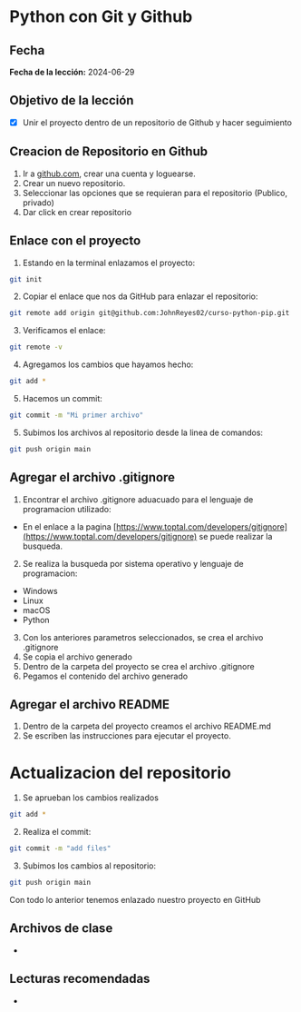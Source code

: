 # Python con Git y Github

## Fecha

**Fecha de la lección:** 2024-06-29

## Objetivo de la lección

- [x] Unir el proyecto dentro de un repositorio de Github y hacer seguimiento

## Creacion de Repositorio en Github

1. Ir a [github.com](https://github.com/), crear una cuenta y loguearse.
2. Crear un nuevo repositorio.
3. Seleccionar las opciones que se requieran para el repositorio (Publico, privado)
4. Dar click en crear repositorio

## Enlace con el proyecto

1. Estando en la terminal enlazamos el proyecto:

```bash
git init
```

2. Copiar el enlace que nos da GitHub para enlazar el repositorio:

```bash
git remote add origin git@github.com:JohnReyes02/curso-python-pip.git
```

3. Verificamos el enlace:

```bash
git remote -v
```

4. Agregamos los cambios que hayamos hecho:

```bash
git add *
```

5. Hacemos un commit:

```bash
git commit -m "Mi primer archivo"
```

5. Subimos los archivos al repositorio desde la linea de comandos:

```bash
git push origin main
```

## Agregar el archivo .gitignore

1. Encontrar el archivo .gitignore aduacuado para el lenguaje de programacion utilizado:

- En el enlace a la pagina [https://www.toptal.com/developers/gitignore](https://www.toptal.com/developers/gitignore) se puede realizar la busqueda.

2. Se realiza la busqueda por sistema operativo y lenguaje de programacion:

- Windows
- Linux
- macOS
- Python

3. Con los anteriores parametros seleccionados, se crea el archivo .gitignore
4. Se copia el archivo generado
5. Dentro de la carpeta del proyecto se crea el archivo .gitignore
6. Pegamos el contenido del archivo generado

## Agregar el archivo README

1. Dentro de la carpeta del proyecto creamos el archivo README.md
2. Se escriben las instrucciones para ejecutar el proyecto.

# Actualizacion del repositorio

1. Se aprueban los cambios realizados

```bash
git add *
```

2. Realiza el commit:

```bash
git commit -m "add files"
```

3. Subimos los cambios al repositorio:

```bash
git push origin main
```

Con todo lo anterior tenemos enlazado nuestro proyecto en GitHub

## Archivos de clase

-

## Lecturas recomendadas

-
